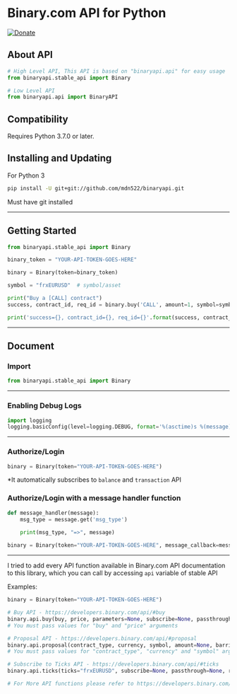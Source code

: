 # Binary.com API for Python

[![Donate](https://img.shields.io/badge/Donate-PayPal-green.svg)](https://paypal.me/mdn522)


## About API

```python
# High Level API, This API is based on "binaryapi.api" for easy usage
from binaryapi.stable_api import Binary

# Low Level API
from binaryapi.api import BinaryAPI
```

## Compatibility

Requires Python 3.7.0 or later.

## Installing and Updating
For Python 3
```bash
pip install -U git+git://github.com/mdn522/binaryapi.git
```
Must have git installed

---
## Getting Started
```python
from binaryapi.stable_api import Binary

binary_token = "YOUR-API-TOKEN-GOES-HERE"

binary = Binary(token=binary_token)

symbol = "frxEURUSD"  # symbol/asset

print("Buy a [CALL] contract")
success, contract_id, req_id = binary.buy('CALL', amount=1, symbol=symbol, duration=5, duration_unit='t')

print('success={}, contract_id={}, req_id={}'.format(success, contract_id, req_id))
```

---

## Document

### Import 
```python
from binaryapi.stable_api import Binary
```
---
### Enabling Debug Logs

```python
import logging
logging.basicConfig(level=logging.DEBUG, format='%(asctime)s %(message)s')
```
---
### Authorize/Login

```python
binary = Binary(token="YOUR-API-TOKEN-GOES-HERE")
```

*It automatically subscribes to `balance` and `transaction` API

### Authorize/Login with a message handler function
```python
def message_handler(message):
    msg_type = message.get('msg_type')
    
    print(msg_type, "=>", message)

binary = Binary(token="YOUR-API-TOKEN-GOES-HERE", message_callback=message_handler)
```



---
I tried to add every API function available in Binary.com API documentation to this library, which you can call by accessing `api` variable of stable API

Examples:
```python
binary = Binary(token="YOUR-API-TOKEN-GOES-HERE")

# Buy API - https://developers.binary.com/api/#buy
binary.api.buy(buy, price, parameters=None, subscribe=None, passthrough=None, req_id=None)
# You must pass values for "buy" and "price" arguments

# Proposal API - https://developers.binary.com/api/#proposal
binary.api.proposal(contract_type, currency, symbol, amount=None, barrier=None, barrier2=None, basis=None, cancellation=None, date_expiry=None, date_start=None, duration=None, duration_unit=None, limit_order=None, multiplier=None, product_type=None, selected_tick=None, subscribe=None, trading_period_start=None, passthrough=None, req_id=None)
# You must pass values for "contract_type", "currency" and "symbol" arguments

# Subscribe to Ticks API - https://developers.binary.com/api/#ticks
binary.api.ticks(ticks="frxEURUSD", subscribe=None, passthrough=None, req_id=None)

# For More API functions please refer to https://developers.binary.com/api/
```
